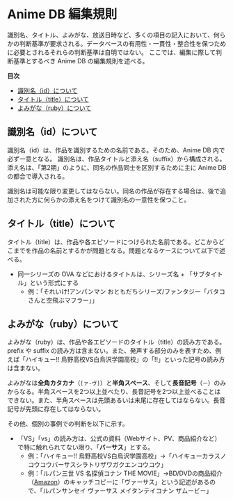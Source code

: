 # Anime DB 編集規則

識別名、タイトル、よみがな、放送日時など、多くの項目の記入において、何らかの判断基準が要求される。データベースの有用性・一貫性・整合性を保つために必要とされるそれらの判断基準は自明ではない。
ここでは、編集に際して判断基準とするべき Anime DB の編集規則を述べる。

**目次**

- [識別名（id）について](#識別名（id）について)
- [タイトル（title）について](#タイトル（title）について)
- [よみがな（ruby）について](#よみがな（ruby）について)

## 識別名（id）について

識別名（id）は、作品を識別するための名前である。そのため、Anime DB 内で必ず一意となる。
識別名は、作品タイトルと添え名（suffix）から構成される。添え名は、「第2期」のように、同名の作品同士を区別するために主に Anime DB の都合で導入される。

識別名は可能な限り変更してはならない。同名の作品が存在する場合は、後で追加された方に何らかの添え名をつけて識別名の一意性を保つこと。

## タイトル（title）について

タイトル（title）は、作品や各エピソードにつけられた名前である。どこからどこまでを作品の名前とするかが問題となる。問題となるケースについて以下で述べる。

- 同一シリーズの OVA などにおけるタイトルは、シリーズ名 + 「サブタイトル」という形式にする
    - 例：「それいけ!アンパンマン おともだちシリーズ/ファンタジー「バタコさんと空飛ぶマフラー」」


## よみがな（ruby）について

よみがな（ruby）は、作品や各エピソードのタイトル（title）の読み方である。prefix や suffix の読み方は含まない。また、発声する部分のみを表すため、例えば「ハイキュー!! 烏野高校VS白烏沢学園高校」の「!!」といった記号の読み方は含まない。

よみがなは**全角カタカナ**（`[ァ-ヴ]`）と**半角スペース**、そして**長音記号**（`ー`）のみからなる。半角スペースを2つ以上並べたり、長音記号を2つ以上並べることはできない。また、半角スペースは先頭あるいは末尾に存在してはならない。長音記号が先頭に存在してはならない。

その他、個別の事例での判断を以下に示す。

- 「VS」「vs」の読み方は、公式の資料（Webサイト、PV、商品紹介など）で特に触れられてない限り、「**バーサス**」とする。
    - 例：「ハイキュー!! 烏野高校VS白烏沢学園高校」→「ハイキューカラスノコウコウバーサスシラトリザワガクエンコウコウ」
    - 例：「ルパン三世 VS 名探偵コナン THE MOVIE」→BD/DVDの商品紹介（[Amazon](https://www.amazon.co.jp/dp/B00J2MZAJS)）のキャッチコピーに「ヴァーサス」という記述があるので、「ルパンサンセイ ヴァーサス メイタンテイコナン ザムービー」
